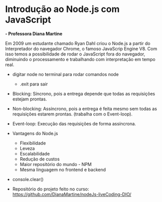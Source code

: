 # Introdução ao Node.js com JavaScript
**- Professora Diana Martine**

Em 2009 um estudante chamado Ryan Dahl criou o Node.js a partir do Interpretador do navegador Chrome, o famoso JavaScrip Engine V8.
Com isso temos a possibilidade de rodar o JavaScript fora do navegador, diminuindo o processamento e trabalhando com interpretação em tempo real.

- digitar node no terminal para rodar comandos node
  - .exit para sair

- Blocking: Síncrono, pois a entrega depende que todas as requisições estejam prontas.

- Non-blocking: Assíncrono, pois a entrega é feita mesmo sem todas as requisições estarem prontas. (trabalha com o Event-loop).

- Event-loop: Execução das requisições de forma assíncrona.

- Vantagens do Node.js
  - Flexibilidade
  - Leveza
  - Escalabilidade
  - Redução de custos
  - Maior repositório do mundo - NPM
  - Mesma linguagem no frontend e backend

- console.clear() 

- Repositório do projeto feito no curso: 
https://github.com/DianaMartine/nodeJs-liveCoding-DIO/
